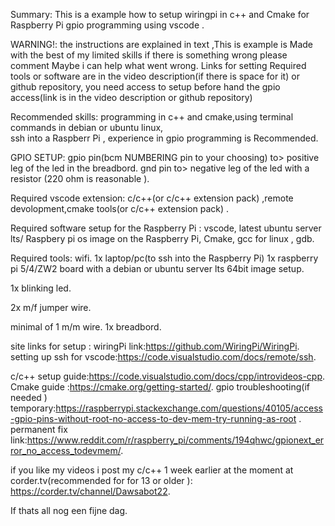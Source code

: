 

Summary: This is a example how to setup wiringpi in c++ and Cmake
for Raspberry Pi gpio programming using vscode .


WARNING!: the instructions are explained in text ,This is example is Made with the best of my
limited skills if there is something wrong please comment Maybe i can help what went wrong.
 Links for setting Required tools or software are in the video description(if there is space for it) or github repository, you need access to setup before hand the gpio access(link is in the video description  or github repository)

Recommended skills:
 programming in c++ and cmake,using terminal commands in debian or ubuntu linux,  
 ssh into a Raspberr Pi , experience in gpio programming is Recommended.

GPIO SETUP:
gpio pin(bcm NUMBERING pin to your choosing) to> positive leg  of the 
led in the
breadbord.
gnd pin to> negative  leg of the led with a resistor (220 ohm is reasonable
).

Required vscode extension:
c/c++(or c/c++ extension pack) ,remote devolopment,cmake tools(or c/c++ extension pack) .


 Required software setup for the Raspberry Pi :
 vscode, latest ubuntu server lts/ Raspbery pi os image on the Raspberry Pi,
 Cmake, gcc for linux , gdb.

 Required tools:
 wifi.
1x laptop/pc(to ssh into the Raspberry Pi)
1x raspberry pi 5/4/ZW2 board with a debian or ubuntu server lts  64bit image setup.

1x blinking led.

2x m/f jumper wire.

minimal of 1 m/m wire.
1x breadbord.

site links for setup :
wiringPi link:https://github.com/WiringPi/WiringPi.
setting up ssh for vscode:https://code.visualstudio.com/docs/remote/ssh.

c/c++ setup guide:https://code.visualstudio.com/docs/cpp/introvideos-cpp.
Cmake guide :https://cmake.org/getting-started/.
gpio troubleshooting(if needed ) temporary:https://raspberrypi.stackexchange.com/questions/40105/access-gpio-pins-without-root-no-access-to-dev-mem-try-running-as-root .
permanent fix link:https://www.reddit.com/r/raspberry_pi/comments/194qhwc/gpionext_error_no_access_todevmem/.

if you like my videos i post my c/c++ 1 week earlier at the moment at corder.tv(recommended for for 13 or older ): https://corder.tv/channel/Dawsabot22.



If thats all nog een fijne dag.
